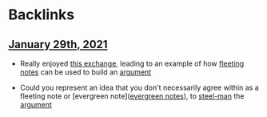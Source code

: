 
# Backlinks
## [January 29th, 2021](<January 29th, 2021.md>)
- Really enjoyed [this exchange](((PdawSmakm))), leading to an example of how [fleeting notes](<fleeting notes.md>) can be used to build an [argument](<argument.md>)

- Could you represent an idea that you don't necessarily agree within as a fleeting note or [evergreen note]([evergreen notes](<evergreen notes.md>)), to [steel-man](<steel-man.md>) the [argument](<argument.md>)

